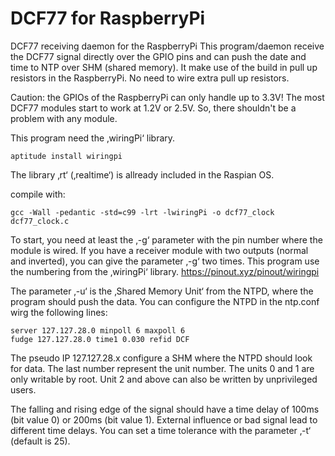 # DCF77 for RaspberryPi

DCF77 receiving daemon for the RaspberryPi
This program/daemon receive the DCF77 signal directly over the GPIO pins
and can push the date and time to NTP over SHM (shared memory).
It make use of the build in pull up resistors in the RaspberryPi.
No need to wire extra pull up resistors.

Caution: the GPIOs of the RaspberryPi can only handle up to 3.3V!
The most DCF77 modules start to work at 1.2V or 2.5V.
So, there shouldn't be a problem with any module.

This program need the ‚wiringPi‘ library.
```
aptitude install wiringpi
```
The library ‚rt‘ (‚realtime‘) is allready included in the Raspian OS.

compile with:
```
gcc -Wall -pedantic -std=c99 -lrt -lwiringPi -o dcf77_clock dcf77_clock.c
```
To start, you need at least the ‚-g‘ parameter with the pin number where the module is wired.
If you have a receiver module with two outputs (normal and inverted),
you can give the parameter ‚-g‘ two times.
This program use the numbering from the ‚wiringPi‘ library.
  https://pinout.xyz/pinout/wiringpi

The parameter ‚-u‘ is the ‚Shared Memory Unit‘ from the NTPD,
where the program should push the data.
You can configure the NTPD in the ntp.conf wirg the following lines:
```
server 127.127.28.0 minpoll 6 maxpoll 6
fudge 127.127.28.0 time1 0.030 refid DCF
```
The pseudo IP 127.127.28.x configure a SHM where the NTPD should look for data.
The last number represent the unit number.
The units 0 and 1 are only writable by root.
Unit 2 and above can also be written by unprivileged users.

The falling and rising edge of the signal should have a time delay
of 100ms (bit value 0) or 200ms (bit value 1).
External influence or bad signal lead to different time delays.
You can set a time tolerance with the parameter ‚-t‘ (default is 25).
